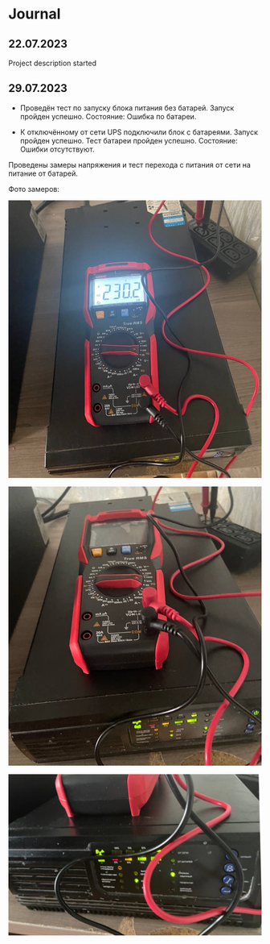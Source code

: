 # Journal

## 22.07.2023

Project description started

## 29.07.2023

* Проведён тест по запуску блока питания без батарей. Запуск пройден успешно. Состояние: Ошибка по батареи.

* К отключённому от сети UPS подключили блок с батареями. Запуск пройден успешно. Тест батареи пройден успешно. Состояние: Ошибки отсутствуют.

Проведены замеры напряжения и тест перехода с питания от сети на питание от батарей.

Фото замеров:

![замер 1](../Pictures/Measure_1.png)

![замер 1_1](../Pictures/Measure_1_1.png)

![замер 1_2](../Pictures/Measure_1_2.png)
